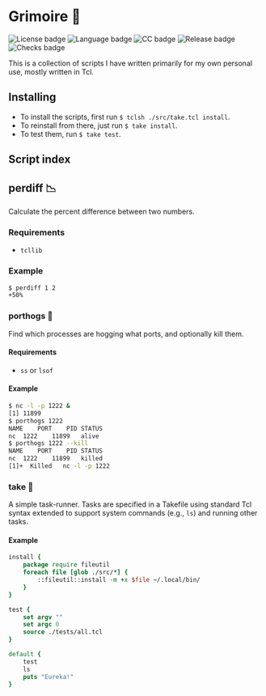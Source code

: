 # Grimoire 📖
![License badge](https://flat.badgen.net/badge/license/0BSD/blue)
![Language badge](https://flat.badgen.net/badge/language/Tcl/blue)
![CC badge](https://flat.badgen.net/badge/conventional%20commits/1.0.0/blue)
![Release badge](https://flat.badgen.net/github/release/nat-418/grimoire)
![Checks badge](https://flat.badgen.net/github/checks/nat-418/grimoire/main)

This is a collection of scripts I have written primarily for
my own personal use, mostly written in Tcl.

## Installing
- To install the scripts, first run `$ tclsh ./src/take.tcl install`.
- To reinstall from there, just run `$ take install`.
- To test them, run `$ take test`.

## Script index
## perdiff 📉
Calculate the percent difference between two numbers.

### Requirements
- `tcllib`

### Example
```bash
$ perdiff 1 2
+50%
```

### porthogs 🐷
Find which processes are hogging what ports, and optionally kill them.

#### Requirements
- `ss` or `lsof`

#### Example
```bash
$ nc -l -p 1222 &
[1] 11899
$ porthogs 1222
NAME	PORT	PID	STATUS
nc	1222	11899	alive
$ porthogs 1222 --kill
NAME	PORT	PID	STATUS
nc	1222	11899	killed
[1]+  Killed   nc -l -p 1222
```

### take 🥡
A simple task-runner. Tasks are specified in a Takefile using standard
Tcl syntax extended to support system commands (e.g., `ls`) and running
other tasks.

#### Example
```tcl
install {
    package require fileutil
    foreach file [glob ./src/*] {
        ::fileutil::install -m +x $file ~/.local/bin/
    }
}

test {
    set argv ""
    set argc 0
    source ./tests/all.tcl
}

default {
    test
    ls
    puts "Eureka!"
}
```

